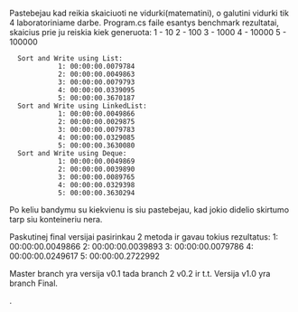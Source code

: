 Pastebejau kad reikia skaiciuoti ne vidurki(matematini), o galutini vidurki tik 4 laboratoriniame darbe.
Program.cs faile esantys benchmark rezultatai, skaicius prie ju reiskia kiek generuota:
  1 - 10
  2 - 100
  3 - 1000
  4 - 10000
  5 - 100000

      Sort and Write using List:
                1: 00:00:00.0079784
                2: 00:00:00.0049863
                3: 00:00:00.0079793
                4: 00:00:00.0339095
                5: 00:00:00.3670187
      Sort and Write using LinkedList:
                1: 00:00:00.0049866
                2: 00:00:00.0029875
                3: 00:00:00.0079783
                4: 00:00:00.0329085
                5: 00:00:00.3630080
      Sort and Write using Deque:
                1: 00:00:00.0049869
                2: 00:00:00.0039890
                3: 00:00:00.0089765
                4: 00:00:00.0329398
                5: 00:00:00.3630294

  Po keliu bandymu su kiekvienu is siu pastebejau, kad jokio didelio skirtumo tarp siu konteineriu nera.

  Paskutinej final versijai pasirinkau 2 metoda ir gavau tokius rezultatus:
  1: 00:00:00.0049866
  2: 00:00:00.0039893
  3: 00:00:00.0079786
  4: 00:00:00.0249617
  5: 00:00:00.2722992

  Master branch yra versija v0.1
  tada branch 2 v0.2 ir t.t.
  Versija v1.0 yra branch Final.

.
